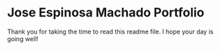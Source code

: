 # Jose Espinosa Machado Portfolio
Thank you for taking the time to read this readme file.  I hope your day is going well!
